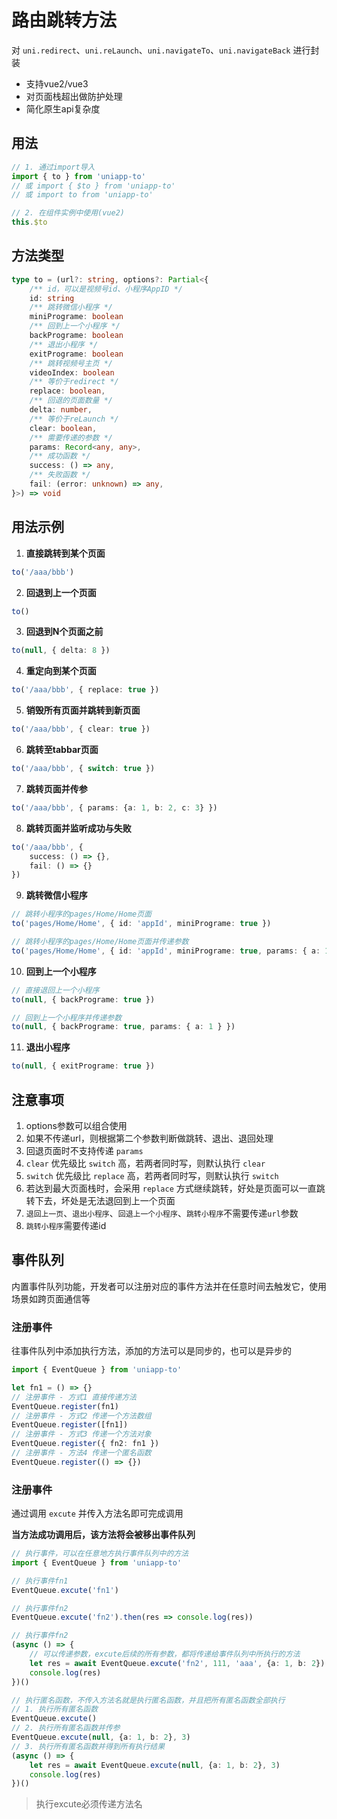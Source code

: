 # 路由跳转方法

对 `uni.redirect`、`uni.reLaunch`、`uni.navigateTo`、`uni.navigateBack` 进行封装

- 支持vue2/vue3
- 对页面栈超出做防护处理
- 简化原生api复杂度

## 用法
```ts
// 1. 通过import导入
import { to } from 'uniapp-to'
// 或 import { $to } from 'uniapp-to'
// 或 import to from 'uniapp-to'

// 2. 在组件实例中使用(vue2)
this.$to
```

## 方法类型
```ts
type to = (url?: string, options?: Partial<{
    /** id，可以是视频号id、小程序AppID */
    id: string
    /** 跳转微信小程序 */
    miniPrograme: boolean
    /** 回到上一个小程序 */
    backPrograme: boolean
    /** 退出小程序 */
    exitPrograme: boolean
    /** 跳转视频号主页 */
    videoIndex: boolean
    /** 等价于redirect */
    replace: boolean,
    /** 回退的页面数量 */
    delta: number,
    /** 等价于reLaunch */
    clear: boolean,
    /** 需要传递的参数 */
    params: Record<any, any>,
    /** 成功函数 */
    success: () => any,
    /** 失败函数 */
    fail: (error: unknown) => any,
}>) => void
```

## 用法示例

1. **直接跳转到某个页面**
```ts
to('/aaa/bbb')
```

2. **回退到上一个页面**
```ts
to()
```

3. **回退到N个页面之前**
```ts
to(null, { delta: 8 })
```

4. **重定向到某个页面**
```ts
to('/aaa/bbb', { replace: true })
```

5. **销毁所有页面并跳转到新页面**
```ts
to('/aaa/bbb', { clear: true })
```

6. **跳转至tabbar页面**
```ts
to('/aaa/bbb', { switch: true })
```

7. **跳转页面并传参**
```ts
to('/aaa/bbb', { params: {a: 1, b: 2, c: 3} })
```

8. **跳转页面并监听成功与失败**
```ts
to('/aaa/bbb', {
    success: () => {},
    fail: () => {}
})
```

9.  **跳转微信小程序**
```ts
// 跳转小程序的pages/Home/Home页面
to('pages/Home/Home', { id: 'appId', miniPrograme: true })

// 跳转小程序的pages/Home/Home页面并传递参数
to('pages/Home/Home', { id: 'appId', miniPrograme: true, params: { a: 1 } })
```

10. **回到上一个小程序**
```ts
// 直接退回上一个小程序
to(null, { backPrograme: true })

// 回到上一个小程序并传递参数
to(null, { backPrograme: true, params: { a: 1 } })
```

11. **退出小程序**
```ts
to(null, { exitPrograme: true })
```


## 注意事项

1. options参数可以组合使用
2. 如果不传递url，则根据第二个参数判断做跳转、退出、退回处理
3. 回退页面时不支持传递 `params` 
4. `clear` 优先级比 `switch` 高，若两者同时写，则默认执行 `clear`
5. `switch` 优先级比 `replace` 高，若两者同时写，则默认执行 `switch`
6. 若达到最大页面栈时，会采用 `replace` 方式继续跳转，好处是页面可以一直跳转下去，坏处是无法退回到上一个页面
7. `退回上一页`、`退出小程序`、`回退上一个小程序`、`跳转小程序`不需要传递`url`参数
8. `跳转小程序`需要传递id


## 事件队列
内置事件队列功能，开发者可以注册对应的事件方法并在任意时间去触发它，使用场景如跨页面通信等

### 注册事件
往事件队列中添加执行方法，添加的方法可以是同步的，也可以是异步的
```ts
import { EventQueue } from 'uniapp-to'

let fn1 = () => {}
// 注册事件 - 方式1 直接传递方法
EventQueue.register(fn1)
// 注册事件 - 方式2 传递一个方法数组
EventQueue.register([fn1])
// 注册事件 - 方式3 传递一个方法对象
EventQueue.register({ fn2: fn1 })
// 注册事件 - 方法4 传递一个匿名函数
EventQueue.register(() => {})
```


### 注册事件
通过调用 `excute` 并传入方法名即可完成调用

**当方法成功调用后，该方法将会被移出事件队列**

```ts
// 执行事件，可以在任意地方执行事件队列中的方法
import { EventQueue } from 'uniapp-to'

// 执行事件fn1
EventQueue.excute('fn1')

// 执行事件fn2
EventQueue.excute('fn2').then(res => console.log(res))

// 执行事件fn2
(async () => {
    // 可以传递参数，excute后续的所有参数，都将传递给事件队列中所执行的方法
    let res = await EventQueue.excute('fn2', 111, 'aaa', {a: 1, b: 2})
    console.log(res)
})()

// 执行匿名函数，不传入方法名就是执行匿名函数，并且把所有匿名函数全部执行
// 1. 执行所有匿名函数
EventQueue.excute()
// 2. 执行所有匿名函数并传参
EventQueue.excute(null, {a: 1, b: 2}, 3)
// 3. 执行所有匿名函数并得到所有执行结果
(async () => {
    let res = await EventQueue.excute(null, {a: 1, b: 2}, 3)
    console.log(res)
})()
```
> 执行excute必须传递方法名